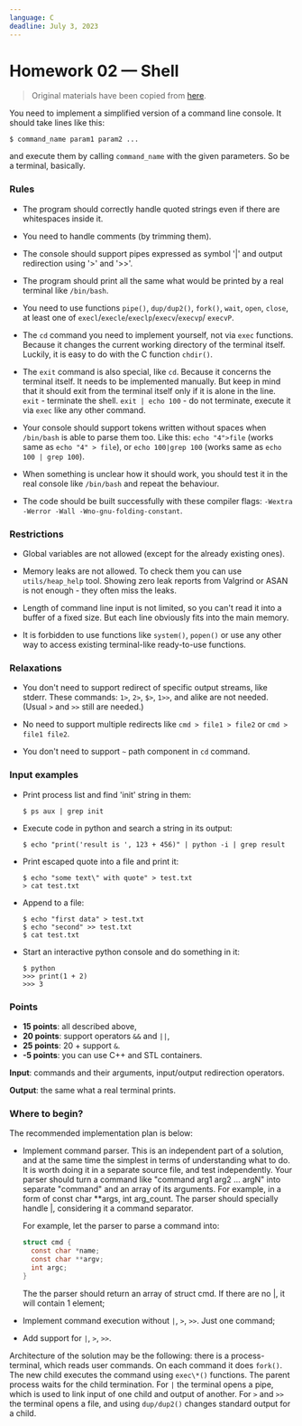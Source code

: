 ```yaml
---
language: C
deadline: July 3, 2023
---
```


# Homework 02 — Shell

> Original materials have been copied from [here](https://github.com/Gerold103/sysprog/blob/6dc1dd9695f122756f7dbde967cd5bb0253dd361/2/task_eng.txt).


You need to implement a simplified version of a command line
console. It should take lines like this:

```
$ command_name param1 param2 ...
```

and execute them by calling `command_name` with the given
parameters. So be a terminal, basically.


### Rules

- The program should correctly handle quoted strings even if there
  are whitespaces inside it.

- You need to handle comments (by trimming them).

- The console should support pipes expressed as symbol '|' and
  output redirection using '>' and '>>'.

- The program should print all the same what would be printed by a
  real terminal like `/bin/bash`.

- You need to use functions `pipe()`, `dup/dup2()`, `fork()`, `wait`,
  `open`, `close`, at least one of `execl`/`execle`/`execlp`/`execv`/`execvp`/
  `execvP`.

- The `cd` command you need to implement yourself, not via `exec`
  functions. Because it changes the current working directory of
  the terminal itself. Luckily, it is easy to do with the C
  function `chdir()`.

- The `exit` command is also special, like `cd`. Because it
  concerns the terminal itself. It needs to be implemented
  manually. But keep in mind that it should exit from the terminal
  itself only if it is alone in the line. `exit` - terminate the
  shell. `exit | echo 100` - do not terminate, execute it via
  `exec` like any other command.

- Your console should support tokens written without spaces when
  `/bin/bash` is able to parse them too. Like this:
  `echo "4">file` (works same as `echo "4" > file`), or
  `echo 100|grep 100` (works same as `echo 100 | grep 100`).

- When something is unclear how it should work, you should test it
  in the real console like `/bin/bash` and repeat the behaviour.

- The code should be built successfully with these compiler flags:
  `-Wextra -Werror -Wall -Wno-gnu-folding-constant`.


### Restrictions

- Global variables are not allowed (except for the already
  existing ones).

- Memory leaks are not allowed. To check them you can use
  `utils/heap_help` tool. Showing zero leak reports from Valgrind or
  ASAN is not enough - they often miss the leaks.

- Length of command line input is not limited, so you can't read
  it into a buffer of a fixed size. But each line obviously fits
  into the main memory.

- It is forbidden to use functions like `system()`, `popen()` or use
  any other way to access existing terminal-like ready-to-use
  functions.


### Relaxations

- You don't need to support redirect of specific output streams,
  like stderr. These commands: `1>`, `2>`, `$>`, `1>>`, and alike are not
  needed. (Usual `>` and `>>` still are needed.)

- No need to support multiple redirects like
  `cmd > file1 > file2` or `cmd > file1 file2`.

- You don't need to support `~` path component in `cd` command.


### Input examples

- Print process list and find 'init' string in them:
  ```
  $ ps aux | grep init
  ```

- Execute code in python and search a string in its output:
  ```
  $ echo "print('result is ', 123 + 456)" | python -i | grep result
  ```

- Print escaped quote into a file and print it:
  ```
  $ echo "some text\" with quote" > test.txt
  > cat test.txt
  ```
    

- Append to a file:
  ```
  $ echo "first data" > test.txt
  $ echo "second" >> test.txt
  $ cat test.txt
  ```

- Start an interactive python console and do something in it:
  ```
  $ python
  >>> print(1 + 2)
  >>> 3
  ```


### Points

  - **15 points**: all described above,
  - **20 points**: support operators `&&` and `||`,
  - **25 points**: 20 + support `&`.
  - **-5 points**: you can use C++ and STL containers.

**Input**: commands and their arguments, input/output redirection operators.

**Output**: the same what a real terminal prints.


### Where to begin?

The recommended implementation plan is below:

- Implement command parser. This is an independent part of a solution, and at
  the same time the simplest in terms of understanding what to do. It is worth
  doing it in a separate source file, and test independently. Your parser
  should turn a command like "command arg1 arg2 ... argN" into separate
  "command" and an array of its arguments. For example, in a form of const char
  \*\*args, int arg_count. The parser should specially handle |, considering
  it a command separator.

  For example, let the parser to parse a command into:

  ```c
  struct cmd {
    const char *name;
    const char **argv;
    int argc;
  }
  ```

  The the parser should return an array of struct cmd. If there are no |, it
  will contain 1 element;

- Implement command execution without `|`, `>`, `>>`. Just one command;

- Add support for `|`, `>`, `>>`.

Architecture of the solution may be the following: there is a process-terminal,
which reads user commands. On each command it does `fork()`. The new child
executes the command using `exec\*()` functions. The parent process waits for
the child termination. For `|` the terminal opens a pipe, which is used to link
input of one child and output of another. For `>` and `>>` the terminal opens a
file, and using `dup/dup2()` changes standard output for a child.
